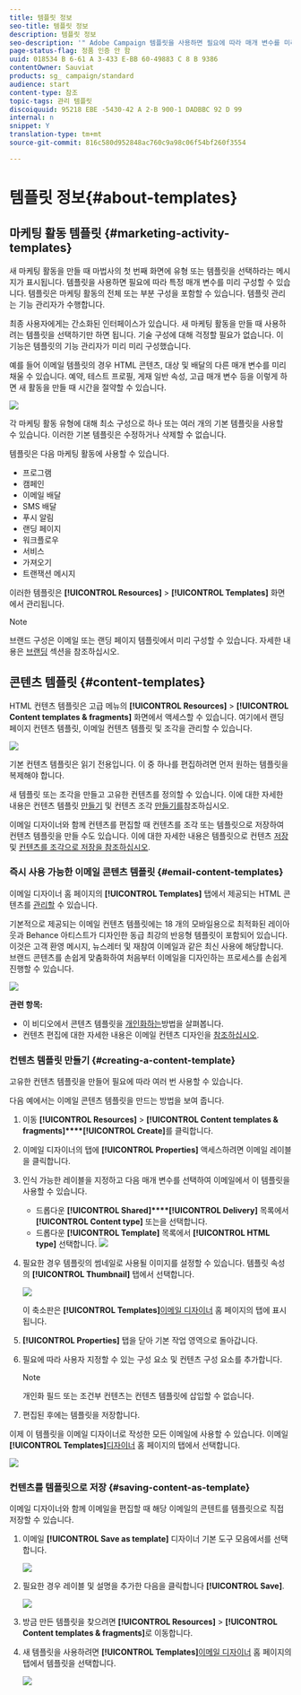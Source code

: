 ```yaml
---
title: 템플릿 정보
seo-title: 템플릿 정보
description: 템플릿 정보
seo-description: '" Adobe Campaign 템플릿을 사용하면 필요에 따라 매개 변수를 미리 구성할 수 있습니다. 템플릿에는 마케팅 활동의 전체 또는 부분적 구성이 포함되어 있으며, 기술적인 목적이 없는 최종 사용자의 Adobe 캠페인 사용을 간소화할 수 있습니다. "'
page-status-flag: 정품 인증 안 함
uuid: 018534 B 6-61 A 3-433 E-BB 60-49883 C 8 B 9386
contentOwner: Sauviat
products: sg_ campaign/standard
audience: start
content-type: 참조
topic-tags: 관리 템플릿
discoiquuid: 95218 EBE -5430-42 A 2-B 900-1 DADBBC 92 D 99
internal: n
snippet: Y
translation-type: tm+mt
source-git-commit: 816c580d952848ac760c9a98c06f54bf260f3554

---
```



# 템플릿 정보{#about-templates}

## 마케팅 활동 템플릿 {#marketing-activity-templates}

새 마케팅 활동을 만들 때 마법사의 첫 번째 화면에 유형 또는 템플릿을 선택하라는 메시지가 표시됩니다. 템플릿을 사용하면 필요에 따라 특정 매개 변수를 미리 구성할 수 있습니다. 템플릿은 마케팅 활동의 전체 또는 부분 구성을 포함할 수 있습니다. 템플릿 관리는 기능 관리자가 수행합니다.

최종 사용자에게는 간소화된 인터페이스가 있습니다. 새 마케팅 활동을 만들 때 사용하려는 템플릿을 선택하기만 하면 됩니다. 기술 구성에 대해 걱정할 필요가 없습니다. 이 기능은 템플릿의 기능 관리자가 미리 미리 구성했습니다.

예를 들어 이메일 템플릿의 경우 HTML 콘텐츠, 대상 및 배달의 다른 매개 변수를 미리 채울 수 있습니다. 예약, 테스트 프로필, 게재 일반 속성, 고급 매개 변수 등을 이렇게 하면 새 활동을 만들 때 시간을 절약할 수 있습니다.

![](assets/template_1.png)

각 마케팅 활동 유형에 대해 최소 구성으로 하나 또는 여러 개의 기본 템플릿을 사용할 수 있습니다. 이러한 기본 템플릿은 수정하거나 삭제할 수 없습니다.

템플릿은 다음 마케팅 활동에 사용할 수 있습니다.

* 프로그램
* 캠페인
* 이메일 배달
* SMS 배달
* 푸시 알림
* 랜딩 페이지
* 워크플로우
* 서비스
* 가져오기
* 트랜잭션 메시지

이러한 템플릿은 **[!UICONTROL Resources]** &gt; **[!UICONTROL Templates]** 화면에서 관리됩니다.

>[!NOTE]
>
>브랜드 구성은 이메일 또는 랜딩 페이지 템플릿에서 미리 구성할 수 있습니다. 자세한 내용은 [브랜딩](../../administration/using/branding.md) 섹션을 참조하십시오.

## 콘텐츠 템플릿 {#content-templates}

HTML 컨텐츠 템플릿은 고급 메뉴의 **[!UICONTROL Resources]** &gt; **[!UICONTROL Content templates & fragments]** 화면에서 액세스할 [](../../start/using/interface-description.md#advanced-menu)수 있습니다. 여기에서 랜딩 페이지 컨텐츠 템플릿, 이메일 컨텐츠 템플릿 및 조각을 관리할 수 있습니다.

![](assets/content_templates_list.png)

기본 컨텐츠 템플릿은 읽기 전용입니다. 이 중 하나를 편집하려면 먼저 원하는 템플릿을 복제해야 합니다.

새 템플릿 또는 조각을 만들고 고유한 컨텐츠를 정의할 수 있습니다. 이에 대한 자세한 내용은 컨텐츠 템플릿 [만들기](../../start/using/about-templates.md#creating-a-content-template) 및 컨텐츠 조각 [만들기를](../../designing/using/defining-the-email-structure.md#creating-a-content-fragment)참조하십시오.

이메일 디자이너와 함께 컨텐츠를 편집할 때 컨텐츠를 조각 또는 템플릿으로 저장하여 컨텐츠 템플릿을 만들 수도 있습니다. 이에 대한 자세한 내용은 템플릿으로 컨텐츠 [저장](../../start/using/about-templates.md#saving-content-as-template) 및 [컨텐츠를 조각으로 저장을 참조하십시오](../../designing/using/defining-the-email-structure.md#saving-content-as-a-fragment).

### 즉시 사용 가능한 이메일 콘텐츠 템플릿 {#email-content-templates}

이메일 디자이너 홈 페이지의 **[!UICONTROL Templates]** 탭에서 제공되는 HTML 콘텐츠를 [관리할](../../designing/using/about-email-content-design.md#about-the-email-designer) 수 있습니다.

기본적으로 제공되는 이메일 컨텐츠 템플릿에는 18 개의 모바일용으로 최적화된 레이아웃과 Behance 아티스트가 디자인한 동급 최강의 반응형 템플릿이 포함되어 있습니다. 이것은 고객 환영 메시지, 뉴스레터 및 재참여 이메일과 같은 최신 사용에 해당합니다. 브랜드 콘텐츠를 손쉽게 맞춤화하여 처음부터 이메일을 디자인하는 프로세스를 손쉽게 진행할 수 있습니다.

![](assets/content_templates.png)

**관련 항목:**

* 이 비디오에서 콘텐츠 템플릿을 [개인화하는](https://helpx.adobe.com/campaign/kt/acs/using/acs-email_content_templates-feature-video-use.html)방법을 살펴봅니다.
* 컨텐츠 편집에 대한 자세한 내용은 이메일 컨텐츠 디자인을 [참조하십시오](../../designing/using/about-email-content-design.md).

### 컨텐츠 템플릿 만들기 {#creating-a-content-template}

고유한 컨텐츠 템플릿을 만들어 필요에 따라 여러 번 사용할 수 있습니다.

다음 예에서는 이메일 콘텐츠 템플릿을 만드는 방법을 보여 줍니다.

1. 이동 **[!UICONTROL Resources]** &gt; **[!UICONTROL Content templates & fragments]****[!UICONTROL Create]**&#x200B;를 클릭합니다.
1. 이메일 디자이너의 탭에 **[!UICONTROL Properties]** 액세스하려면 이메일 레이블을 클릭합니다.
1. 인식 가능한 레이블을 지정하고 다음 매개 변수를 선택하여 이메일에서 이 템플릿을 사용할 수 있습니다.

   * 드롭다운 **[!UICONTROL Shared]****[!UICONTROL Delivery]** 목록에서 **[!UICONTROL Content type]** 또는을 선택합니다.
   * 드롭다운 **[!UICONTROL Template]** 목록에서 **[!UICONTROL HTML type]** 선택합니다.
   ![](assets/email_designer_create-template.png)

1. 필요한 경우 템플릿의 썸네일로 사용될 이미지를 설정할 수 있습니다. 템플릿 속성의 **[!UICONTROL Thumbnail]** 탭에서 선택합니다.

   ![](assets/email_designer_create-template_thumbnail.png)

   이 축소판은 **[!UICONTROL Templates]**[이메일 디자이너](../../designing/using/about-email-content-design.md#about-the-email-designer) 홈 페이지의 탭에 표시됩니다.

1. **[!UICONTROL Properties]** 탭을 닫아 기본 작업 영역으로 돌아갑니다.
1. 필요에 따라 사용자 지정할 수 있는 구성 요소 및 컨텐츠 구성 요소를 추가합니다.
   >[!NOTE]
   >
   > 개인화 필드 또는 조건부 컨텐츠는 컨텐츠 템플릿에 삽입할 수 없습니다.
1. 편집된 후에는 템플릿을 저장합니다.

이제 이 템플릿을 이메일 디자이너로 작성한 모든 이메일에 사용할 수 있습니다. 이메일 **[!UICONTROL Templates]**[디자이너](../../designing/using/about-email-content-design.md#about-the-email-designer) 홈 페이지의 탭에서 선택합니다.

![](assets/content_template_new.png)

### 컨텐츠를 템플릿으로 저장 {#saving-content-as-template}

이메일 디자이너와 함께 이메일을 편집할 때 해당 이메일의 콘텐트를 템플릿으로 직접 저장할 수 있습니다.

<!--[!CAUTION]
>
>You cannot save as template a structure containing personalization fields or dynamic content.-->

1. 이메일 **[!UICONTROL Save as template]** 디자이너 기본 도구 모음에서를 선택합니다.

   ![](assets/email_designer_save-as-template.png)

1. 필요한 경우 레이블 및 설명을 추가한 다음을 클릭합니다 **[!UICONTROL Save]**.

   ![](assets/email_designer_save-as-template_creation.png)

1. 방금 만든 템플릿을 찾으려면 **[!UICONTROL Resources]** &gt; **[!UICONTROL Content templates & fragments]**&#x200B;로 이동합니다.

1. 새 템플릿을 사용하려면 **[!UICONTROL Templates]**[이메일 디자이너](../../designing/using/about-email-content-design.md#about-the-email-designer) 홈 페이지의 탭에서 템플릿을 선택합니다.

   ![](assets/content_template_new.png)

